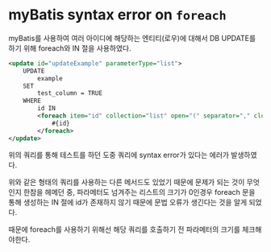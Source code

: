 # myBatis syntax error on `foreach`

myBatis를 사용하여 여러 아이디에 해당하는 엔티티(로우)에 대해서 DB UPDATE를 하기 위해 foreach와 IN 절을 사용하였다.

```xml
<update id="updateExample" parameterType="list">
    UPDATE
        example
    SET
        test_column = TRUE
    WHERE
        id IN
        <foreach item="id" collection="list" open="(" separator="," close=")">
            #{id}
        </foreach>
</update>
```

위의 쿼리를 통해 테스트를 하던 도중 쿼리에 syntax error가 있다는 에러가 발생하였다.

위와 같은 형태의 쿼리를 사용하는 다른 메서드도 있었기 때문에 문제가 되는 것이 무엇인지 한참을 헤메던 중, 파라메터도 넘겨주는 리스트의 크기가 0인경우 foreach 문을 통해 생성하는 IN 절에 id가 존재하지 않기 때문에 문법 오류가 생긴다는 것을 알게 되었다.

때문에 foreach를 사용하기 위해선 해당 쿼리를 호출하기 전 파라메터의 크기를 체크해야한다.